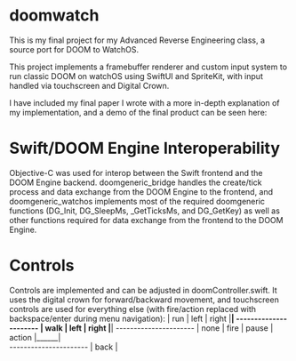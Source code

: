 # doomwatch
 This is my final project for my Advanced Reverse Engineering class, a source port for DOOM to WatchOS.

This project implements a framebuffer renderer and custom input system to run classic DOOM on watchOS using SwiftUI and SpriteKit, with input handled via touchscreen and Digital Crown.

I have included my final paper I wrote with a more in-depth explanation of my implementation, and a demo of the final product can be seen here:

# Swift/DOOM Engine Interoperability
Objective-C was used for interop between the Swift frontend and the DOOM Engine backend. doomgeneric_bridge handles the create/tick process and data exchange from the DOOM Engine to the frontend, and doomgeneric_watchos implements most of the required doomgeneric functions (DG_Init, DG_SleepMs, _GetTicksMs, and DG_GetKey) as well as other functions required for data exchange from the frontend to the DOOM Engine. 

# Controls
Controls are implemented and can be adjusted in doomController.swift. It uses the digital crown for forward/backward movement, and touchscreen controls are used for everything else (with fire/action replaced with backspace/enter during menu navigation):
                           | run  |
  left    |   right        |______|
----------------------     | walk |
  left    |   right        |______|
----------------------     | none |
fire | pause | action      |______|  
----------------------     | back |


